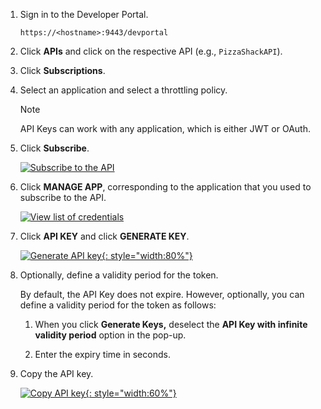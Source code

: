 
1. Sign in to the Developer Portal.  
    
     `https://<hostname>:9443/devportal`

2. Click **APIs** and click on the respective API (e.g., `PizzaShackAPI`).

3. Click **Subscriptions**.

4. Select an application and select a throttling policy.

      <html>
      <div class="admonition note">
      <p class="admonition-title">Note</p>
      <p>API Keys can work with any application, which is either JWT or OAuth. </p>
      </div> 
     </html>

5. Click **Subscribe**.

     [![Subscribe to the API](https://apim.docs.wso2.com/en/4.2.0/assets/img/learn/subscribe-to-api.png)](https://apim.docs.wso2.com/en/4.2.0/assets/img/learn/subscribe-to-api.png)

6. Click **MANAGE APP**, corresponding to the application that you used to subscribe to the API.

     [![View list of credentials](https://apim.docs.wso2.com/en/4.2.0/assets/img/learn/view-credentials-manage-app.png)](https://apim.docs.wso2.com/en/4.2.0/assets/img/learn/view-credentials-manage-app.png)

7. Click **API KEY** and click **GENERATE KEY**.

     [![Generate API key](https://apim.docs.wso2.com/en/4.2.0/assets/img/learn/generate-api-key.png){: style="width:80%"}](https://apim.docs.wso2.com/en/4.2.0/assets/img/learn/generate-api-key.png)

8. Optionally, define a validity period for the token.

     By default, the API Key does not expire. However, optionally, you can define a validity period for the token as follows:

    1. When you click **Generate Keys,** deselect the **API Key with infinite validity period** option in the pop-up.

    2. Enter the expiry time in seconds.
     
9.  Copy the API key.

     [![Copy API key](https://apim.docs.wso2.com/en/4.2.0/assets/img/learn/copy-api-key.png){: style="width:60%"}](https://apim.docs.wso2.com/en/4.2.0/assets/img/learn/copy-api-key.png)
